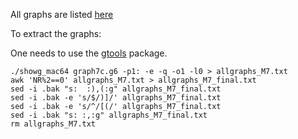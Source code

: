 All graphs are listed [here](https://users.cecs.anu.edu.au/~bdm/data/graphs.html)

To extract the graphs:

One needs to use the [gtools](https://users.cecs.anu.edu.au/~bdm/data/formats.html) package. 

```
./showg_mac64 graph7c.g6 -p1: -e -q -o1 -l0 > allgraphs_M7.txt
awk 'NR%2==0' allgraphs_M7.txt > allgraphs_M7_final.txt
sed -i .bak "s:  :),(:g" allgraphs_M7_final.txt
sed -i .bak -e 's/$/)]/' allgraphs_M7_final.txt
sed -i .bak -e 's/^/[(/' allgraphs_M7_final.txt
sed -i .bak "s: :,:g" allgraphs_M7_final.txt
rm allgraphs_M7.txt
```
